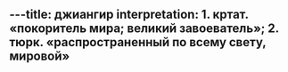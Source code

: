 ---title: джиангир
interpretation: 1. кртат. «покоритель мира; великий завоеватель»; 2. тюрк. «распространенный по всему свету, мировой»
---
